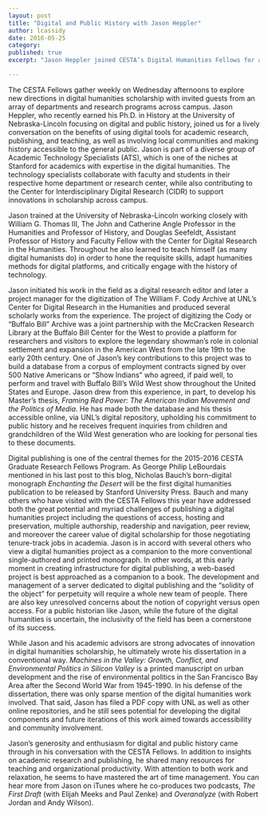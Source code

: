 ```yaml
---
layout: post
title: "Digital and Public History with Jason Heppler"
author: lcassidy
date: 2016-05-25
category: 
published: true
excerpt: "Jason Heppler joined CESTA’s Digital Humanities Fellows for a lively conversation on the benefits of using digital tools for academic research, publishing, and teaching, as well as involving local communities and making history accessible to the general public."

---
```


The CESTA Fellows gather weekly on Wednesday afternoons to explore new directions in digital humanities scholarship with invited guests from an array of departments and research programs across campus. Jason Heppler, who recently earned his Ph.D. in History at the University of Nebraska-Lincoln focusing on digital and public history, joined us for a lively conversation on the benefits of using digital tools for academic research, publishing, and teaching, as well as involving local communities and making history accessible to the general public. Jason is part of a diverse group of Academic Technology Specialists (ATS), which is one of the niches at Stanford for academics with expertise in the digital humanities. The technology specialists collaborate with faculty and students in their respective home department or research center, while also contributing to the Center for Interdisciplinary Digital Research (CIDR) to support innovations in scholarship across campus.

Jason trained at the University of Nebraska-Lincoln working closely with William G. Thomas III, The John and Catherine Angle Professor in the Humanities and Professor of History, and Douglas Seefeldt, Assistant Professor of History and Faculty Fellow with the Center for Digital Research in the Humanities. Throughout he also learned to teach himself (as many digital humanists do) in order to hone the requisite skills, adapt humanities methods for digital platforms, and critically engage with the history of technology. 

Jason initiated his work in the field as a digital research editor and later a project manager for the digitization of The William F. Cody Archive at UNL’s Center for Digital Research in the Humanities and produced several scholarly works from the experience. The project of digitizing the Cody or “Buffalo Bill” Archive was a joint partnership with the McCracken Research Library at the Buffalo Bill Center for the West to provide a platform for researchers and visitors to explore the legendary showman’s role in colonial settlement and expansion in the American West from the late 19th to the early 20th century. One of Jason’s key contributions to this project was to build a database from a corpus of employment contracts signed by over 500 Native Americans or “Show Indians” who agreed, if paid well, to perform and travel with Buffalo Bill’s Wild West show throughout the United States and Europe. Jason drew from this experience, in part, to develop his Master’s thesis, *Framing Red Power: The American Indian Movement and the Politics of Media*. He has made both the database and his thesis accessible online, via UNL’s digital repository, upholding his commitment to public history and he receives frequent inquiries from children and grandchildren of the Wild West generation who are looking for personal ties to these documents. 

Digital publishing is one of the central themes for the 2015-2016 CESTA Graduate Research Fellows Program.  As George Philip LeBourdais mentioned in his last post to this blog, Nicholas Bauch’s born-digital monograph *Enchanting the Desert* will be the first digital humanities publication to be released by Stanford University Press. Bauch and many others who have visited with the CESTA Fellows this year have addressed both the great potential and myriad challenges of publishing a digital humanities project including the questions of access, hosting and preservation, multiple authorship, readership and navigation, peer review, and moreover the career value of digital scholarship for those negotiating tenure-track jobs in academia. Jason is in accord with several others who view a digital humanities project as a companion to the more conventional single-authored and printed monograph. In other words, at this early moment in creating infrastructure for digital publishing, a web-based project is best approached as a companion to a book. The development and management of a server dedicated to digital publishing and the “solidity of the object” for perpetuity will require a whole new team of people. There are also key unresolved concerns about the notion of copyright versus open access. For a public historian like Jason, while the future of the digital humanities is uncertain, the inclusivity of the field has been a cornerstone of its success. 

While Jason and his academic advisors are strong advocates of innovation in digital humanities scholarship, he ultimately wrote his dissertation in a conventional way. *Machines in the Valley: Growth, Conflict, and Environmental Politics in Silicon Valley* is a printed manuscript on urban development and the rise of environmental politics in the San Francisco Bay Area after the Second World War from 1945-1990. In his defense of the dissertation, there was only sparse mention of the digital humanities work involved. That said, Jason has filed a PDF copy with UNL as well as other online repositories, and he still sees potential for developing the digital components and future iterations of this work aimed towards accessibility and community involvement.

Jason’s generosity and enthusiasm for digital and public history came through in his conversation with the CESTA Fellows. In addition to insights on academic research and publishing, he shared many resources for teaching and organizational productivity. With attention to both work and relaxation, he seems to have mastered the art of time management. You can hear more from Jason on iTunes where he co-produces two podcasts, *The First Draft* (with Elijah Meeks and Paul Zenke) and *Overanalyze* (with Robert Jordan and Andy Wilson).

